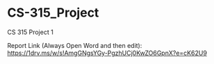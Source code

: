 # CS-315_Project
CS 315 Project 1

Report Link (Always Open Word and then edit): https://1drv.ms/w/s!AmgGNgsYGy-PgzhUCj0KwZO6GpnX?e=cK62U9
